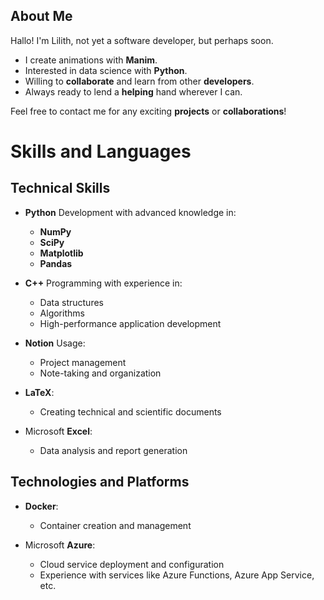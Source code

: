 ## About Me

Hallo! I'm Lilith, not yet a software developer, but perhaps soon.

- I create animations with **Manim**.
- Interested in data science with **Python**.
- Willing to **collaborate** and learn from other **developers**.
- Always ready to lend a **helping** hand wherever I can.

Feel free to contact me for any exciting **projects** or **collaborations**!

# Skills and Languages

## Technical Skills

- **Python** Development with advanced knowledge in:
  - **NumPy**
  - **SciPy**
  - **Matplotlib**
  - **Pandas**

- **C++** Programming with experience in:
  - Data structures
  - Algorithms
  - High-performance application development

- **Notion** Usage:
  - Project management
  - Note-taking and organization

- **LaTeX**:
  - Creating technical and scientific documents

- Microsoft **Excel**:
  - Data analysis and report generation

## Technologies and Platforms

- **Docker**:
  - Container creation and management

- Microsoft **Azure**:
  - Cloud service deployment and configuration
  - Experience with services like Azure Functions, Azure App Service, etc.

